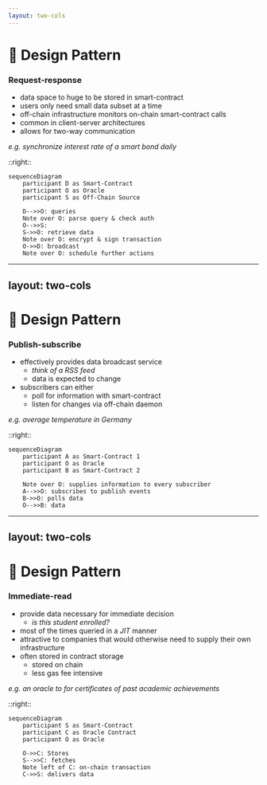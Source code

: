 ```yaml
---
layout: two-cols
---
```


# 🌳 Design Pattern

### Request-response

- data space to huge to be stored in smart-contract
- users only need small data subset at a time
- off-chain infrastructure monitors on-chain smart-contract calls
- common in client-server architectures
- allows for two-way communication

<v-click>

*e.g. synchronize interest rate of a smart bond daily*

</v-click>

::right::

```mermaid
sequenceDiagram
    participant D as Smart-Contract
    participant O as Oracle
    participant S as Off-Chain Source

    D-->>O: queries
    Note over O: parse query & check auth
    O-->>S: 
    S->>O: retrieve data
    Note over O: encrypt & sign transaction
    O->>D: broadcast
    Note over O: schedule further actions
```

---
layout: two-cols
---

# 🌳 Design Pattern

### Publish-subscribe
- effectively provides data broadcast service
  - *think of a RSS feed*
  - data is expected to change
- subscribers can either
  - poll for information with smart-contract
  - listen for changes via off-chain daemon

<v-click>

*e.g. average temperature in Germany*

</v-click>

::right::

```mermaid
sequenceDiagram
    participant A as Smart-Contract 1
    participant O as Oracle
    participant B as Smart-Contract 2

    Note over O: supplies information to every subscriber
    A-->>O: subscribes to publish events
    B->>O: polls data
    O-->>B: data
```

<!-- 
weitere Beispiele
- price feeds
- Wetter Daten
- Statistiken

# Eth clients
- können sehr effizient mittels event logs pollen

# Smart-Contract
- Gas fees können anfallen
-->

---
layout: two-cols
---

# 🌳 Design Pattern

### Immediate-read

- provide data necessary for immediate decision
  - *is this student enrolled?*
- most of the times queried in a *JIT* manner
- attractive to companies that would otherwise need to supply their own infrastructure
- often stored in contract storage
  - stored on chain
  - less gas fee intensive

<v-click>

*e.g. an oracle to for certificates of past academic achievements*

</v-click>

::right::

```mermaid
sequenceDiagram
    participant S as Smart-Contract
    participant C as Oracle Contract
    participant O as Oracle

    O->>C: Stores
    S-->>C: fetches
    Note left of C: on-chain transaction
    C->>S: delivers data
```

<!-- 
academic certificates, dial codes, institutional memberships, airport identifiers, self-sovereign IDs
-->


